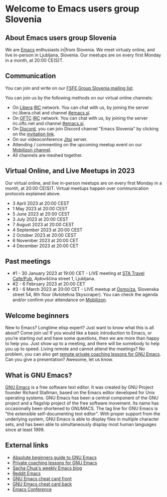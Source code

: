 # Welcome to Emacs users group Slovenia

## About Emacs users group Slovenia
We are [Emacs](https://en.wikipedia.org/wiki/Emacs) enthusiasts in|from Slovenia. We meet virtualy online, and live in-person in Ljubljana, Slovenia. Our meetups are on every first Monday in a month, at 20:00 CE(S)T.

## Communication
You can join and write on our [FSFE Group Slovenia mailing list](https://lists.fsfe.org/mailman/listinfo/fsfe-si).

You can join us by the following methods on our virtual online channels:
* On [Libera](https://www.libera.chat) [IRC](https://en.wikipedia.org/wiki/Internet_Relay_Chat) network. You can chat with us, by joining the server irc.libera.chat and channel [#emacs.si](https://web.libera.chat/#emacs.si).
* On [OFTC](https://www.oftc.net) [IRC](https://en.wikipedia.org/wiki/Internet_Relay_Chat) network. You can chat with us, by joining the server irc.oftc.net and channel [#emacs.si](https://webchat.oftc.net).
* On [Discord](https://discord.com), you can join Discord channel "Emacs Slovenia" by clicking on the [invitation link](https://discord.gg/7EQfMQnbsG).
* On our videoconference [Jitsi]( https://vidra.radiostudent.si/emacs) server.
* Attending / commenting on the upcoming meetup event on our [Mobilizon channel](https://dogodki.kompot.si/@emacssi).
* All channels are meshed together.

## Virtual Online, and Live Meetups in 2023
Our virtual online, and live in-person meetups are on every first Monday in a month, at 20:00 CE(S)T. Virtual meetups happen over communication protocols explained above.

* 3 April 2023 at 20:00 CEST
* 1 May 2023 at 20:00 CEST
* 5 June 2023 at 20:00 CEST
* 3 July 2023 at 20:00 CEST
* 7 August 2023 at 20:00 CEST
* 4 September 2023 at 20:00 CEST
* 2 October 2023 at 20:00 CEST
* 6 November 2023 at 20:00 CET
* 4 December 2023 at 20:00 CET

## Past meetings
* #1 - 30 January 2023 at 19:00 CET - LIVE meeting at [STA Travel Cafe/Pub](https://dogodki.kompot.si/events/d8cc520f-e3ba-4408-8852-556e5270bc43), Ajdovščina street 1, Ljubljana. 
* #2 - 6 February 2023 at 20:00 CET
* #3 - 6 March 2023 at 20:00 CET - LIVE meetup at [Osmo/za](https://www.osmoza.si/), Slovenska street 54, 8th floor (Avtotehna Skyscraper). You can check the agenda and/or confirm your attendance on [Mobilizon](https://dogodki.kompot.si/events/c5630087-b9ec-4f48-9bb1-2ba337c1850f).

## Welcome beginners
New to Emacs? Longtime elisp expert? Just want to know what this is all about? Come join us! If you would like a basic introduction to Emacs, or you’re starting out and have some questions, then we are more than happy to help you. Just show up to a meeting, and there will be somebody to help you up to speed. Living remote and cannot attend the meetings? No problem, you can also get [remote private coaching lessons for GNU Emacs](https://protesilaos.com/coach/). Can you give a presentation? Awesome, let us know.

## What is GNU Emacs?
[GNU Emacs](https://www.gnu.org/software/emacs/) is a free software text editor. It was created by GNU Project founder Richard Stallman, based on the Emacs editor developed for Unix operating systems. GNU Emacs has been a central component of the GNU project and a flagship project of the free software movement. Its name has occasionally been shortened to GNUMACS. The tag line for GNU Emacs is "the extensible self-documenting text editor". With proper support from the underlying system, GNU Emacs is able to display files in multiple character sets, and has been able to simultaneously display most human languages since at least 1999.

## External links
* [Absolute beginners guide to GNU Emacs](http://www.jesshamrick.com/2012/09/10/absolute-beginners-guide-to-emacs/)
* [Private coaching lessons for GNU Emacs](https://protesilaos.com/coach/)
* [Sacha Chua's weekly Emacs blog](https://sachachua.com/blog)
* [Reddit Emacs](https://www.reddit.com/r/emacs/)
* [GNU Emacs cheat card front](https://emacs-berlin.org/cheat_card_front.svg)
* [GNU Emacs cheat card back](https://emacs-berlin.org/cheat_card_back.svg)
* [Emacs Conference](https://emacsconf.org/)
